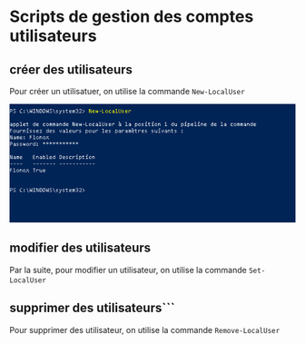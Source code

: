 # Scripts de gestion des comptes utilisateurs

## créer des utilisateurs

Pour créer un utilisatuer, on utilise la commande ```New-LocalUser```

![lol](https://github.com/Flodagnas/FlorianDAGNAS_Linux/blob/main/Cours_PowerShell/1.PNG)

## modifier des utilisateurs

Par la suite, pour modifier un utilisateur, on utilise la commande ```Set-LocalUser```

## supprimer des utilisateurs```

Pour supprimer des utilisateur, on utilise la commande ```Remove-LocalUser```

